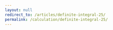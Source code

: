 ```yaml
---
layout: null
redirect_to: /articles/definite-integral-25/
permalink: /calculation/definite-integral-25/
---
```

